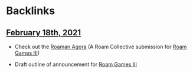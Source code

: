 
# Backlinks
## [February 18th, 2021](<February 18th, 2021.md>)
- Check out the [Roaman Agora](https://roamresearch.com/#/app/The-Roaman-Agora/page/wujSyfjAu) (A Roam Collective submission for [Roam Games III](<Roam Games III.md>))

- Draft outline of announcement for [Roam Games III](<Roam Games III.md>)

